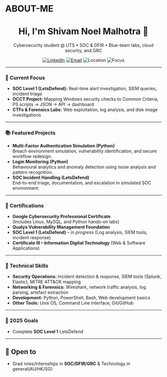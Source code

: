 # ABOUT-ME
<!-- Header -->
<h1 align="center">Hi, I'm Shivam Noel Malhotra 👋</h1>
<p align="center">
  Cybersecurity student @ UTS • SOC & DFIR • Blue-team labs, cloud security, and GRC
</p>

<!-- Quick badges -->
<p align="center">
  <a href="https://www.linkedin.com/in/shivam-noel-malhotra-450b531ba/"><img alt="LinkedIn" src="https://img.shields.io/badge/LinkedIn-Connect-blue"></a>
  <a href="mailto:malhotrashivam438@gmail.com"><img alt="Email" src="https://img.shields.io/badge/Email-Contact-informational"></a>
  <img alt="Location" src="https://img.shields.io/badge/Location-Sydney%2C%20AU-success">
  <img alt="Focus" src="https://img.shields.io/badge/Focus-SOC%20Level%201%20%7C%20CTFs%20%7C%20Azure-blueviolet">
</p>

---

### 🚀 Current Focus
- **SOC Level 1 (LetsDefend):** Real-time alert investigation, SIEM queries, incident triage
- **OCCT Project:** Mapping Windows security checks to Common Criteria, PS scripts → JSON → API → dashboard
- **CTFs & Forensics Labs:** Web exploitation, log analysis, and disk image investigations

---

### 📚 Featured Projects
- **Multi-Factor Authentication Simulation (Python)**  
  Breach environment simulation, vulnerability identification, and secure workflow redesign.
- **Login Monitoring (Python)**  
  Behavioural analytics and anomaly detection using noise analysis and pattern recognition.
- **SOC Incident Handling (LetsDefend)**  
  End-to-end triage, documentation, and escalation in simulated SOC environment.

---
### 📜 Certifications
- **Google Cybersecurity Professional Certificate**  
  (Includes Linux, MySQL, and Python hands-on labs)  
- **Qualys Vulnerability Management Foundation**  
- **SOC Level 1 (LetsDefend)** – *in progress* (Log analysis, SIEM tools, incident response)  
- **Certificate III – Information Digital Technology** (Web & Software Applications)

---

### 🧰 Technical Skills
- **Security Operations:** Incident detection & response, SIEM tools (Splunk, Elastic), MITRE ATT&CK mapping
- **Networking & Forensics:** Wireshark, network traffic analysis, log parsing, artefact extraction
- **Development:** Python, PowerShell, Bash, Web development basics
- **Other Tools:** Unix OS, Command Line Interface, Git/GitHub

---

### 🎯 2025 Goals
- Complete **SOC Level 1** LetsDefend

---

## 🤝 Open to
- Grad roles/internships in **SOC/DFIR/GRC** & Technology in general(AU/HK/SG)
